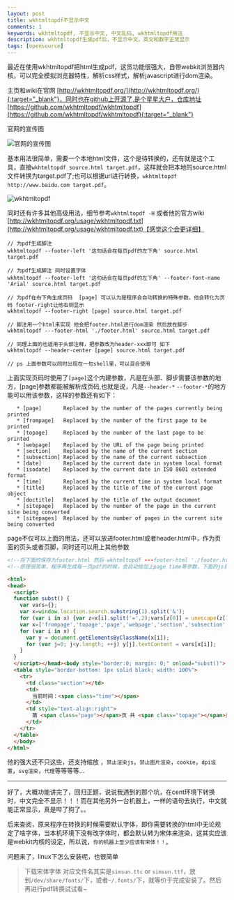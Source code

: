 ```yaml
---
layout: post
title: wkhtmltopdf不显示中文
comments: 1
keywords: wkhtmltopdf, 不显示中文, 中文乱码, wkhtmltopdf用法
description: wkhtmltopdf生成pdf后，不显示中文，英文和数字正常显示
tags: [opensource]
---
```


最近在使用wkhtmltopdf把html生成pdf，这货功能很强大，自带webkit浏览器内核，可以完全模拟浏览器特性，解析css样式，解析javascript进行dom渲染。

主页和wiki在官网 [http://wkhtmltopdf.org/](http://wkhtmltopdf.org/){:target="_blank"}，同时也在github上开源了,是个星星大户，仓库地址 [https://github.com/wkhtmltopdf/wkhtmltopdf](https://github.com/wkhtmltopdf/wkhtmltopdf){:target="_blank"}

官网的宣传图

![官网的宣传图](http://ww4.sinaimg.cn/mw690/71405cabgw1f64wndz50ej20rs0b4ad1.jpg)

基本用法很简单，需要一个本地html文件，这个是待转换的，还有就是这个工具，直接`wkhtmltopdf source.html target.pdf`，这样就会把本地的source.html文件转换为target.pdf了;也可以根据url进行转换，`wkhtmltopdf http://www.baidu.com target.pdf`。

![wkhtmltopdf](http://ww4.sinaimg.cn/mw690/71405cabgw1f64wlp7ab6j209k03c0st.jpg)

同时还有许多其他高级用法，细节参考`wkhtmltopdf -H` 或者他的官方wiki [http://wkhtmltopdf.org/usage/wkhtmltopdf.txt](http://wkhtmltopdf.org/usage/wkhtmltopdf.txt)【感觉这个会更详细】

```
// 为pdf生成脚注
wkhtmltopdf --footer-left '这句话会在每页pdf的左下角' source.html target.pdf

// 为pdf生成脚注 同时设置字体
wkhtmltopdf --footer-left '这句话会在每页pdf的左下角' --footer-font-name 'Arial' source.html target.pdf

// 为pdf在右下角生成页码  [page] 可以认为是程序会自动转换的特殊参数，他会转化为页码 footer-right让他右侧显示
wkhtmltopdf --footer-right [page] source.html target.pdf

// 脚注用一个html来实现 他会把footer.html进行dom渲染 然后放在脚步
wkhtmltopdf ---footer-html './footer.html' source.html target.pdf

// 同理上面的也适用于头部注释，把参数改为header-xxx即可 如下
wkhtmltopdf --header-center [page] source.html target.pdf

// ps 上面参数可以同时出现在一句shell里，可以混合使用

```

上面实现页码时使用了`[page]`这个内建参数，凡是在头部、脚步需要该参数的地方，[page]参数都能被解析成页码,也就是说，凡是`--header-*` `--footer-*`的地方能可以用该参数，这样的参数还有如下：

```
   * [page]       Replaced by the number of the pages currently being printed
   * [frompage]   Replaced by the number of the first page to be printed
   * [topage]     Replaced by the number of the last page to be printed
   * [webpage]    Replaced by the URL of the page being printed
   * [section]    Replaced by the name of the current section
   * [subsection] Replaced by the name of the current subsection
   * [date]       Replaced by the current date in system local format
   * [isodate]    Replaced by the current date in ISO 8601 extended format
   * [time]       Replaced by the current time in system local format
   * [title]      Replaced by the title of the of the current page object
   * [doctitle]   Replaced by the title of the output document
   * [sitepage]   Replaced by the number of the page in the current site being converted
   * [sitepages]  Replaced by the number of pages in the current site being converted
```

page不仅可以上面的用法，还可以放进footer.html或者header.html中，作为页面的页头或者页脚，同时还可以用上其他参数

```html
<!--将下面的保存为footer.html 然后 wkhtmltopdf ---footer-html './footer.html' source.html target.pdf-->
<!--原理很简单，程序再生成每一页pdf的时候，会自动给加上page time等参数，下面的js获取url中的参数进行html渲染，然后加进pdf的脚步即可-->

<html>
<head>
  <script>
  function subst() {
    var vars={};
    var x=window.location.search.substring(1).split('&');
    for (var i in x) {var z=x[i].split('=',2);vars[z[0]] = unescape(z[1]);}
    var x=['frompage','topage','page','webpage','section','subsection','subsubsection'];
    for (var i in x) {
      var y = document.getElementsByClassName(x[i]);
      for (var j=0; j<y.length; ++j) y[j].textContent = vars[x[i]];
    }
  }
  </script></head><body style="border:0; margin: 0;" onload="subst()">
  <table style="border-bottom: 1px solid black; width: 100%">
    <tr>
      <td class="section"></td>
      <td>
        当前时间：<span class="time"></span>
      </td>
      <td style="text-align:right">
        第 <span class="page"></span>页 共 <span class="topage"></span>页
      </td>
    </tr>
  </table>
  </body>
</html>

```

他的强大还不只这些，还支持缩放 ，`禁止渲染js`，`禁止图片渲染`，`cookie`，`dpi设置`，`svg渲染`，`代理`等等等等...

---

好了，大概功能讲完了，回归正题，说说我遇到的那个坑，在cent环境下转换时，中文完全不显示！！！而在其他另外一台机器上，一样的语句去执行，中文就能正常显示，真是哔了狗了。。

后来查阅，原来程序在转换的时候需要默认字体，即你需要转换的html中无论规定了啥字体，当本机环境下没有改字体时，都会默认转为宋体来渲染，这其实应该是webkit内核的设定，所以说，`你的机器上至少应该有宋体！！`。

问题来了，linux下怎么安装呢，也很简单

>  下载宋体字体 对应文件名其实是`simsun.ttc` or `simsun.ttf`，放到`/dev/share/fonts/`下，或者`~/.fonts/`下，就等价于完成安装了。然后再进行pdf转换试试看~
